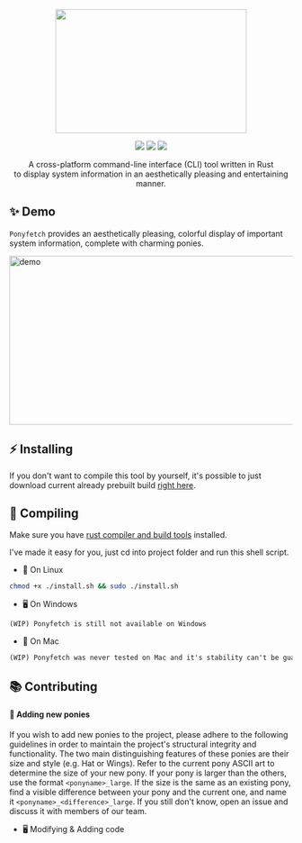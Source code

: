 <div align="center">
    <img 
        src="https://i.postimg.cc/bwmFtxyp/fd-1.png" style="height: 220px; width: 340px;" 
    />
</div>
<p align="center">
    <img src="https://img.shields.io/github/contributors/Atsukoro1/ponyfetch?color=blue&style=for-the-badge"/>
    <img src="https://img.shields.io/github/issues/Atsukoro1/ponyfetch?style=for-the-badge"/>
    <img src="https://img.shields.io/badge/Made%20with-Rust-blue?style=for-the-badge"/>
</p>
<p align="center">
   A cross-platform command-line interface (CLI) tool written in Rust</br> to display system information in an aesthetically pleasing and entertaining manner.
</p>

## ✨ Demo

`Ponyfetch` provides an aesthetically pleasing, colorful display of important system information, complete with charming ponies.

<img src="https://i.postimg.cc/MK6Fy3tP/konecne.gif" style="height: 300px; width: 570px;" alt="demo">


## ⚡ Installing

If you don't want to compile this tool by yourself, it's possible to just download current already prebuilt build [right here](https://github.com/Atsukoro1/ponyfetch/releases).

## 🔨 Compiling

Make sure you have [rust compiler and build tools](https://www.rust-lang.org/tools/install) installed.

I've made it easy for you, just cd into project folder and run this shell script.

- 🐧 On Linux

```sh
chmod +x ./install.sh && sudo ./install.sh
```

- 🖥️ On Windows

```txt
(WIP) Ponyfetch is still not available on Windows
```

- 🍎 On Mac

```txt
(WIP) Ponyfetch was never tested on Mac and it's stability can't be guaranteed.
```

## 📚 Contributing

#### 🐎 Adding new ponies
If you wish to add new ponies to the project, please adhere to the following guidelines in order to maintain the project's structural integrity and functionality. The two main distinguishing features of these ponies are their size and style (e.g. Hat or Wings). Refer to the current pony ASCII art to determine the size of your new pony. If your pony is larger than the others, use the format `<ponyname>_large`. If the size is the same as an existing pony, find a visible difference between your pony and the current one, and name it `<ponyname>_<difference>_large`. If you still don't know, open an issue and discuss it with members of our team.

- 🖥️ Modifying & Adding code
